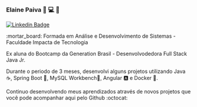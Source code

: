### Elaine Paiva :information_desk_person: :computer: 👋

[![Linkedin Badge](https://img.shields.io/badge/-LinkedIn-blue?style=flat-square&logo=Linkedin&logoColor=white&link=https://www.linkedin.com/in/fagnerpsantos/)](https://www.linkedin.com/in/elainepaiva/)

<p>:mortar_board: Formada em Análise e Desenvolvimento de Sistemas - Faculdade Impacta de Tecnologia </p>

<p>Ex aluna do Bootcamp da Generation Brasil - Desenvolvodedora Full Stack Java Jr.</p>
<p>Durante o periodo de 3 meses, desenvolvi alguns projetos utilizando Java ☕, Spring Boot 🍃, MySQL Workbench🐬, Angular 🅰️ e Docker 🐳.</p>

<p>Continuo desenvolvendo meus aprendizados através de novos projetos que você pode acompanhar aqui pelo Github :octocat:</p>


<!--
**ElaineCSP/ElaineCSP** is a ✨ _special_ ✨ repository because its `README.md` (this file) appears on your GitHub profile.

Here are some ideas to get you started:

- 🔭 I’m currently working on ...

- 👯 I’m looking to collaborate on ...
- 🤔 I’m looking for help with ...
- 💬 Ask me about ...
- 📫 How to reach me: ...
- 😄 Pronouns: ...
- ⚡ Fun fact: ...
-->
